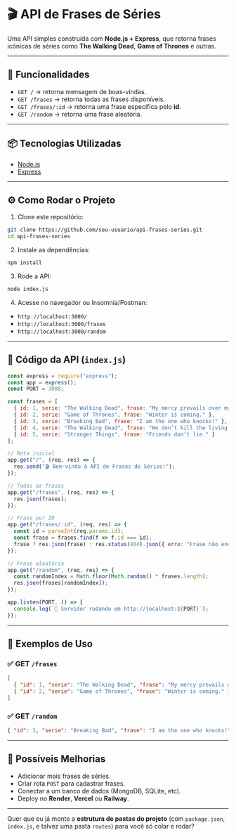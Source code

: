 # 🎬 API de Frases de Séries

Uma API simples construída com **Node.js + Express**, que retorna frases icônicas de séries como **The Walking Dead**, **Game of Thrones** e outras.

---

## 🚀 Funcionalidades

* `GET /` → retorna mensagem de boas-vindas.
* `GET /frases` → retorna todas as frases disponíveis.
* `GET /frases/:id` → retorna uma frase específica pelo **id**.
* `GET /random` → retorna uma frase aleatória.

---

## 📦 Tecnologias Utilizadas

* [Node.js](https://nodejs.org/)
* [Express](https://expressjs.com/)

---

## ⚙️ Como Rodar o Projeto

1. Clone este repositório:

```bash
git clone https://github.com/seu-usuario/api-frases-series.git
cd api-frases-series
```

2. Instale as dependências:

```bash
npm install
```

3. Rode a API:

```bash
node index.js
```

4. Acesse no navegador ou Insomnia/Postman:

* `http://localhost:3000/`
* `http://localhost:3000/frases`
* `http://localhost:3000/random`

---

## 📜 Código da API (`index.js`)

```javascript
const express = require("express");
const app = express();
const PORT = 3000;

const frases = [
  { id: 1, serie: "The Walking Dead", frase: "My mercy prevails over my wrath." },
  { id: 2, serie: "Game of Thrones", frase: "Winter is coming." },
  { id: 3, serie: "Breaking Bad", frase: "I am the one who knocks!" },
  { id: 4, serie: "The Walking Dead", frase: "We don’t kill the living." },
  { id: 5, serie: "Stranger Things", frase: "Friends don’t lie." }
];

// Rota inicial
app.get("/", (req, res) => {
  res.send("🎬 Bem-vindo à API de Frases de Séries!");
});

// Todas as frases
app.get("/frases", (req, res) => {
  res.json(frases);
});

// Frase por ID
app.get("/frases/:id", (req, res) => {
  const id = parseInt(req.params.id);
  const frase = frases.find(f => f.id === id);
  frase ? res.json(frase) : res.status(404).json({ erro: "Frase não encontrada" });
});

// Frase aleatória
app.get("/random", (req, res) => {
  const randomIndex = Math.floor(Math.random() * frases.length);
  res.json(frases[randomIndex]);
});

app.listen(PORT, () => {
  console.log(`🚀 Servidor rodando em http://localhost:${PORT}`);
});
```

---

## 🎯 Exemplos de Uso

### ✅ GET `/frases`

```json
[
  { "id": 1, "serie": "The Walking Dead", "frase": "My mercy prevails over my wrath." },
  { "id": 2, "serie": "Game of Thrones", "frase": "Winter is coming." }
]
```

### ✅ GET `/random`

```json
{ "id": 3, "serie": "Breaking Bad", "frase": "I am the one who knocks!" }
```

---

## 📝 Possíveis Melhorias

* Adicionar mais frases de séries.
* Criar rota `POST` para cadastrar frases.
* Conectar a um banco de dados (MongoDB, SQLite, etc).
* Deploy no **Render**, **Vercel** ou **Railway**.

---

Quer que eu já monte a **estrutura de pastas do projeto** (com `package.json`, `index.js`, e talvez uma pasta `routes`) para você só colar e rodar?
